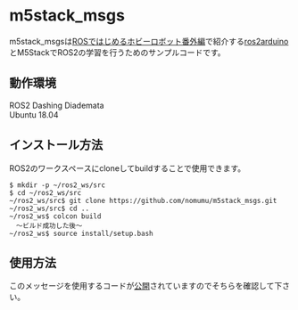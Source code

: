 # m5stack_msgs

m5stack_msgsは[ROSではじめるホビーロボット番外編](https://koso2-dan.booth.pm/items/2026421)で紹介する[ros2arduino](https://github.com/ROBOTIS-GIT/ros2arduino)とM5StackでROS2の学習を行うためのサンプルコードです。

## 動作環境
ROS2 Dashing Diademata  
Ubuntu 18.04  

## インストール方法
ROS2のワークスペースにcloneしてbuildすることで使用できます。

```
$ mkdir -p ~/ros2_ws/src
$ cd ~/ros2_ws/src
~/ros2_ws/src$ git clone https://github.com/nomumu/m5stack_msgs.git
~/ros2_ws/src$ cd ..
~/ros2_ws$ colcon build
　〜ビルド成功した後〜
~/ros2_ws$ source install/setup.bash
```

## 使用方法
このメッセージを使用するコードが[公開](https://github.com/nomumu/m5stack_example)されていますのでそちらを確認して下さい。
